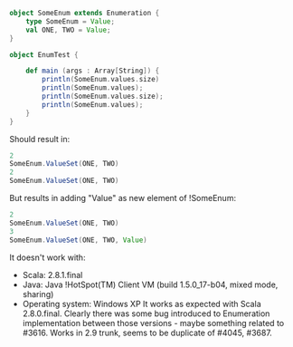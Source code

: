 ```scala
object SomeEnum extends Enumeration {
	type SomeEnum = Value;
	val ONE, TWO = Value;
}

object EnumTest {

	def main (args : Array[String]) {
		println(SomeEnum.values.size)
		println(SomeEnum.values);
		println(SomeEnum.values.size);
		println(SomeEnum.values);
	}
}
```

Should result in:
```scala
2
SomeEnum.ValueSet(ONE, TWO)
2
SomeEnum.ValueSet(ONE, TWO)
```

But results in adding "Value" as new element of !SomeEnum:
```scala
2
SomeEnum.ValueSet(ONE, TWO)
3
SomeEnum.ValueSet(ONE, TWO, Value)
```

It doesn't work with:
  - Scala: 2.8.1.final
  - Java: Java !HotSpot(TM) Client VM (build 1.5.0_17-b04, mixed mode, sharing)
  - Operating system: Windows XP
It works as expected with Scala 2.8.0.final.
Clearly there was some bug introduced to Enumeration implementation between those versions - maybe something related to #3616.
Works in 2.9 trunk, seems to be duplicate of #4045, #3687.
